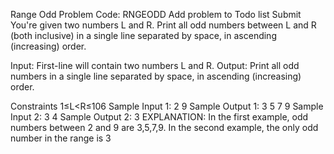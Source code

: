 Range Odd Problem Code: RNGEODD
Add problem to Todo list
Submit
You're given two numbers L and R. Print all odd numbers between L and R (both inclusive) in a single line separated by space, in ascending (increasing) order.

Input:
First-line will contain two numbers L and R.
Output:
Print all odd numbers in a single line separated by space, in ascending (increasing) order.

Constraints
1≤L<R≤106
Sample Input 1:
2 9
Sample Output 1:
3 5 7 9
Sample Input 2:
3 4
Sample Output 2:
3
EXPLANATION:
In the first example, odd numbers between 2 and 9 are 3,5,7,9.
In the second example, the only odd number in the range is 3